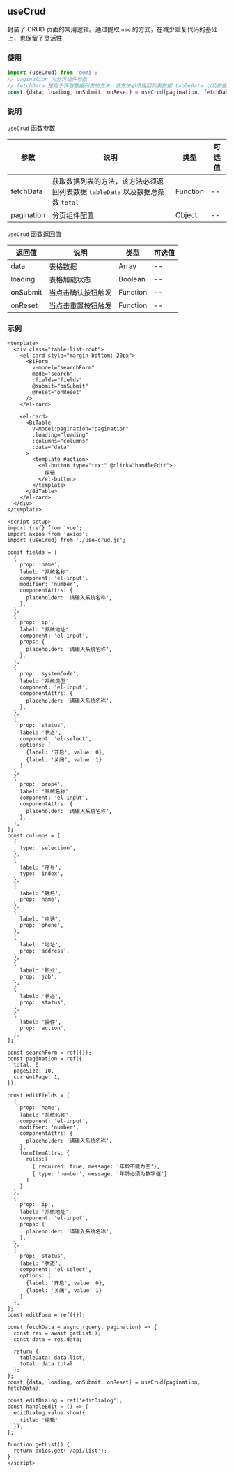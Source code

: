 ## useCrud

封装了 CRUD 页面的常用逻辑。通过提取 `use` 的方式，在减少重复代码的基础上，也保留了灵活性.

### 使用

```javascript
import {useCrud} from 'demi';
// pagination 为分页组件参数
// fetchData 是用于获取数据列表的方法，该方法必须返回列表数据 tableData 以及数据总条数 total。
const {data, loading, onSubmit, onReset} = useCrud(pagination, fetchData);
```

### 说明

`useCrud` 函数参数

| 参数        | 说明         | 类型         | 可选值       |
| ----------- | ----------- | ----------- | ----------- |
| fetchData  | 获取数据列表的方法，该方法必须返回列表数据 `tableData` 以及数据总条数 `total`   | Function     | --           |
| pagination  | 分页组件配置  | Object     | --           |

`useCrud` 函数返回值

| 返回值        | 说明         | 类型         | 可选值       |
| ----------- | ----------- | ----------- | ----------- |
| data  | 表格数据  |    Array     | --           |
| loading  | 表格加载状态   |   Boolean     | --           |
| onSubmit  | 当点击确认按钮触发   |   Function     | --           |
| onReset  | 当点击重置按钮触发   |   Function     | --           |



### 示例

```vue demo
<template>
  <div class="table-list-root">
    <el-card style="margin-bottom: 20px">
      <BiForm
        v-model="searchForm"
        mode="search"
        :fields="fields"
        @submit="onSubmit"
        @reset="onReset"
      />
    </el-card>

    <el-card>
      <BiTable
        v-model:pagination="pagination"
        :loading="loading"
        :columns="columns"
        :data="data"
      >
        <template #action>
          <el-button type="text" @click="handleEdit">
            编辑
          </el-button>
        </template>
      </BiTable>
    </el-card>
  </div>
</template>

<script setup>
import {ref} from 'vue';
import axios from 'axios';
import {useCrud} from './use-crud.js';

const fields = [
  {
    prop: 'name',
    label: '系统名称',
    component: 'el-input',
    modifier: 'number',
    componentAttrs: {
      placeholder: '请输入系统名称',
    },
  },
  {
    prop: 'ip',
    label: '系统地址',
    component: 'el-input',
    props: {
      placeholder: '请输入系统名称',
    },
  },
  {
    prop: 'systemCode',
    label: '系统类型',
    component: 'el-input',
    componentAttrs: {
      placeholder: '请输入系统名称',
    },
  },
  {
    prop: 'status',
    label: '状态',
    component: 'el-select',
    options: [
      {label: '开启', value: 0},
      {label: '关闭', value: 1}
    ]
  },
  {
    prop: 'prop4',
    label: '系统名称',
    component: 'el-input',
    componentAttrs: {
      placeholder: '请输入系统名称',
    },
  },
];
const columns = [
  {
    type: 'selection',
  },
  {
    label: '序号',
    type: 'index',
  },
  {
    label: '姓名',
    prop: 'name',
  },
  {
    label: '电话',
    prop: 'phone',
  },
  {
    label: '地址',
    prop: 'address',
  },
  {
    label: '职业',
    prop: 'job',
  },
  {
    label: '状态',
    prop: 'status',
  },
  {
    label: '操作',
    prop: 'action',
  },
];

const searchForm = ref({});
const pagination = ref({
  total: 0,
  pageSize: 10,
  currentPage: 1,
});

const editFields = [
  {
    prop: 'name',
    label: '系统名称',
    component: 'el-input',
    modifier: 'number',
    componentAttrs: {
      placeholder: '请输入系统名称',
    },
    formItemAttrs: {
      rules:[
        { required: true, message: '年龄不能为空'},
        { type: 'number', message: '年龄必须为数字值'}
      ]
    }
  },
  {
    prop: 'ip',
    label: '系统地址',
    component: 'el-input',
    props: {
      placeholder: '请输入系统名称',
    },
  },
  {
    prop: 'status',
    label: '状态',
    component: 'el-select',
    options: [
      {label: '开启', value: 0},
      {label: '关闭', value: 1}
    ]
  },
];
const editForm = ref({});

const fetchData = async (query, pagination) => {
  const res = await getList();
  const data = res.data;

  return {
    tableData: data.list,
    total: data.total
  };
};
const {data, loading, onSubmit, onReset} = useCrud(pagination, fetchData);

const editDialog = ref('editDialog');
const handleEdit = () => {
  editDialog.value.show({
    title: '编辑'
  });
};

function getList() {
  return axios.get('/api/list');
}
</script>
```

